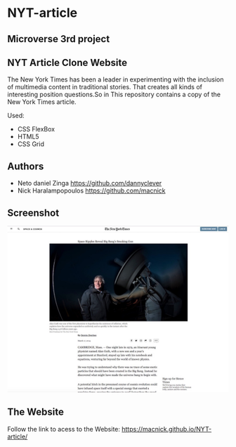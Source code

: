 # NYT-article

## Microverse 3rd project

## NYT Article Clone Website

The New York Times has been a leader in experimenting with the inclusion of multimedia content in traditional stories. That creates all kinds of interesting position questions.So in This repository contains a copy of the New York Times article.

Used:
 * CSS FlexBox
 * HTML5
 * CSS Grid
 
## Authors

 * Neto daniel Zinga https://github.com/dannyclever
 * Nick Haralampopoulos https://github.com/macnick

## Screenshot

![screenshot](img/screenshot.jpg) 

## The Website

Follow the link to acess to the Website: https://macnick.github.io/NYT-article/

